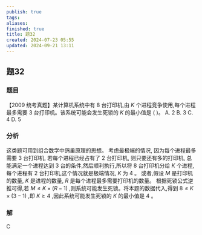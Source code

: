 ```yaml
---
publish: true
tags: 
aliases: 
finished: true
title: 题32
created: 2024-07-23 05:55
updated: 2024-09-21 13:11
---
```

## 题32
### 题目
【2009 统考真题】某计算机系统中有 8 台打印机,由 $K$ 个进程竞争使用,每个进程最多需要 3 台打印机。该系统可能会发生死锁的 $K$ 的最小值是 ( )。
A. 2 
B. 3 
C. 4 
D. 5
### 分析
这类题可用到组合数学中鸽巢原理的思想。
考虑最极端的情况, 因为每个进程最多需要 3 台打印机, 若每个进程已经占有了 2 台打印机, 则只要还有多的打印机, 总能满足一个进程达到 3 台的条件,然后顺利执行,所以将 8 台打印机分给 $K$ 个进程,每个进程有 2 台打印机,这个情况就是极端情况, $K$ 为 4 。
或者,假设 $M$ 是打印机的数量, $K$ 是进程的数量, $R$ 是每个进程最多需要打印机的数量。
根据死锁公式逆推可得,若 $M \leq K \times \left( {R - 1}\right)$ ,则系统可能发生死锁。将本题的数据代入,得到 $8 \leq K \times \left( {3 - 1}\right)$ ,即 $K \geq 4$ ,因此系统可能发生死锁的 $K$ 的最小值是 4 。
### 解
C